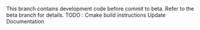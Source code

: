 This branch contains development code before commit to beta. 
Refer to the beta branch for details.
TODO : 
Cmake build instructions 
Update Documentation 

     
